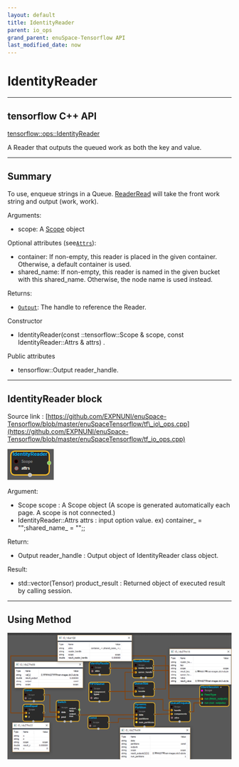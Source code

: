 ```yaml
--- 
layout: default 
title: IdentityReader 
parent: io_ops 
grand_parent: enuSpace-Tensorflow API 
last_modified_date: now 
--- 
```


# IdentityReader

---

## tensorflow C++ API

[tensorflow::ops::IdentityReader](https://www.tensorflow.org/api_docs/cc/class/tensorflow/ops/identity-reader)

A Reader that outputs the queued work as both the key and value.

---

## Summary

To use, enqueue strings in a Queue. [ReaderRead](https://www.tensorflow.org/api_docs/cc/class/tensorflow/ops/reader-read.html#classtensorflow_1_1ops_1_1_reader_read) will take the front work string and output \(work, work\).

Arguments:

* scope: A [Scope](https://www.tensorflow.org/api_docs/cc/class/tensorflow/scope.html#classtensorflow_1_1_scope) object

Optional attributes \(see[`Attrs`](https://www.tensorflow.org/api_docs/cc/struct/tensorflow/ops/fixed-length-record-reader/attrs.html#structtensorflow_1_1ops_1_1_fixed_length_record_reader_1_1_attrs)\):

* container: If non-empty, this reader is placed in the given container. Otherwise, a default container is used.
* shared\_name: If non-empty, this reader is named in the given bucket with this shared\_name. Otherwise, the node name is used instead.

Returns:

* [`Output`](https://www.tensorflow.org/api_docs/cc/class/tensorflow/output.html#classtensorflow_1_1_output): The handle to reference the Reader.

Constructor

* IdentityReader\(const ::tensorflow::Scope & scope, const IdentityReader::Attrs & attrs\) .

Public attributes

* tensorflow::Output reader\_handle.

---

## IdentityReader block

Source link : [https://github.com/EXPNUNI/enuSpace-Tensorflow/blob/master/enuSpaceTensorflow/tf\_io\_ops.cpp](https://github.com/EXPNUNI/enuSpace-Tensorflow/blob/master/enuSpaceTensorflow/tf_io_ops.cpp)

![](./assets/io_IdentityReader_Symbol.png)

Argument:

* Scope scope : A Scope object \(A scope is generated automatically each page. A scope is not connected.\)
* IdentityReader::Attrs attrs : input option value. ex\) container\_ = "";shared\_name\_ = "";;

Return:

* Output reader\_handle : Output object of IdentityReader class object.

Result:

* std::vector\(Tensor\) product\_result : Returned object of executed result by calling session.

---

## Using Method

![](./assets/io_IdentityReader_Method.png)

